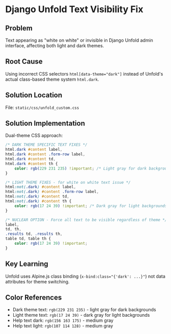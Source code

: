 # Django Unfold Text Visibility Fix

## Problem
Text appearing as "white on white" or invisible in Django Unfold admin interface, affecting both light and dark themes.

## Root Cause
Using incorrect CSS selectors `html[data-theme="dark"]` instead of Unfold's actual class-based theme system `html.dark`.

## Solution Location
File: `static/css/unfold_custom.css`

## Solution Implementation
Dual-theme CSS approach:

```css
/* DARK THEME SPECIFIC TEXT FIXES */
html.dark #content label,
html.dark #content .form-row label,
html.dark #content td,
html.dark #content th {
    color: rgb(229 231 235) !important; /* Light gray for dark backgrounds */
}

/* LIGHT THEME FIXES - for white on white text issue */
html:not(.dark) #content label,
html:not(.dark) #content .form-row label,
html:not(.dark) #content td,
html:not(.dark) #content th {
    color: rgb(17 24 39) !important; /* Dark gray for light backgrounds */
}

/* NUCLEAR OPTION - Force all text to be visible regardless of theme */
label,
td, th,
.results td, .results th,
table td, table th {
    color: rgb(17 24 39) !important;
}
```

## Key Learning
Unfold uses Alpine.js class binding (`x-bind:class="{'dark': ...}"`) not data attributes for theme switching.

## Color References
- Dark theme text: `rgb(229 231 235)` - light gray for dark backgrounds
- Light theme text: `rgb(17 24 39)` - dark gray for light backgrounds
- Help text dark: `rgb(156 163 175)` - medium gray
- Help text light: `rgb(107 114 128)` - medium gray